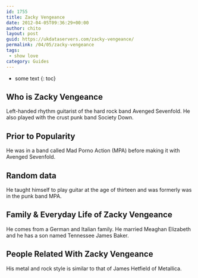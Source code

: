```yaml
---
id: 1755
title: Zacky Vengeance
date: 2012-04-05T09:36:29+00:00
author: chito
layout: post
guid: https://ukdataservers.com/zacky-vengeance/
permalink: /04/05/zacky-vengeance
tags:
 - show love
category: Guides
---
```


* some text
{: toc}
          
          
## Who is  Zacky Vengeance
                  
                  
                  
Left-handed rhythm guitarist of the hard rock band Avenged Sevenfold. He also played with the crust punk band Society Down. 
                  
                
                
                
## Prior to Popularity 
                  
                  
                  
He was in a band called Mad Porno Action (MPA) before making it with Avenged Sevenfold. 
                  
                
                
                
## Random data 
                  
                  
                  
He taught himself to play guitar at the age of thirteen and was formerly was in the punk band MPA. 
                  
                
                
                
## Family & Everyday Life of Zacky Vengeance
                  
                  
                  
He comes from a German and Italian family. He married Meaghan Elizabeth and he has a son named Tennessee James Baker. 
                  
                
                
                
## People Related With  Zacky Vengeance
                  
                  
                  
His metal and rock style is similar to that of James Hetfield of Metallica.
                  
                
              
            
          
          
          
    
    
  
